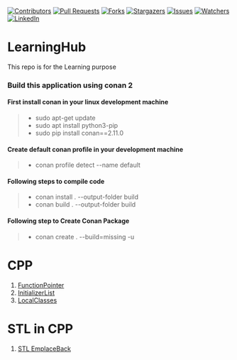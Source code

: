 [![Contributors][contributors-shield]][contributors-url]
[![Pull Requests][pull-requests-shield]][pull-requests-url]
[![Forks][forks-shield]][forks-url]
[![Stargazers][stargazers-shield]][stargazers-url]
[![Issues][issues-shield]][issues-url]
[![Watchers][watchers-shield]][watchers-url]
[![LinkedIn][linkedin-shield]][linkedin-url]

[contributors-shield]: https://img.shields.io/github/contributors/jignesh-kumar/LearningHub.svg?style=for-the-badge
[contributors-url]: https://github.com/jignesh-kumar/LearningHub/graphs/contributors
[pull-requests-shield]: https://img.shields.io/github/issues-pr/jignesh-kumar/LearningHub.svg?style=for-the-badge
[pull-requests-url]: https://github.com/jignesh-kumar/LearningHub/pulls
[forks-shield]: https://img.shields.io/github/forks/jignesh-kumar/LearningHub.svg?style=for-the-badge
[forks-url]: https://github.com/jignesh-kumar/LearningHub/network/members
[stargazers-shield]: https://img.shields.io/github/stars/jignesh-kumar/LearningHub.svg?style=for-the-badge
[stargazers-url]: https://github.com/jignesh-kumar/LearningHub/stargazers
[issues-shield]: https://img.shields.io/github/issues/jignesh-kumar/LearningHub.svg?style=for-the-badge
[issues-url]: https://github.com/jignesh-kumar/LearningHub/issues
[watchers-shield]: https://img.shields.io/github/watchers/jignesh-kumar/LearningHub.svg?style=for-the-badge
[watchers-url]: https://github.com/jignesh-kumar/LearningHub/watchers
[linkedin-shield]: https://img.shields.io/badge/-LinkedIn-black.svg?style=for-the-badge&logo=linkedin&colorB=555
[linkedin-url]: https://www.linkedin.com/in/jigneshkumar-vadaviya/


# LearningHub
This repo is for the Learning purpose

### Build this application using conan 2

#### First install conan in your linux development machine
> - sudo apt-get update
> - sudo apt install python3-pip
> - sudo pip install conan==2.11.0

#### Create default conan profile in your development machine
> - conan profile detect --name default

#### Following steps to compile code
> - conan install . --output-folder build
> - conan build . --output-folder build

#### Following step to Create Conan Package
> - conan create . --build=missing -u

#
# CPP
1.  [FunctionPointer](https://github.com/jignesh-kumar/LearningHub/tree/main/CPP/FunctionPointer)
2.  [InitializerList](https://github.com/jignesh-kumar/LearningHub/tree/main/CPP/InitializerList)
3.  [LocalClasses](https://github.com/jignesh-kumar/LearningHub/tree/main/CPP/LocalClasses)

# STL in CPP
1.  [STL EmplaceBack](https://github.com/jignesh-kumar/LearningHub/tree/main/CPP/STL/EmplaceBack)
